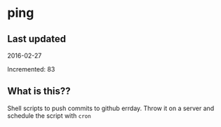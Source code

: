 # ping

## Last updated
2016-02-27

Incremented: 83

## What is this?? 
Shell scripts to push commits to github errday. Throw it on a server and schedule the script with `cron`
